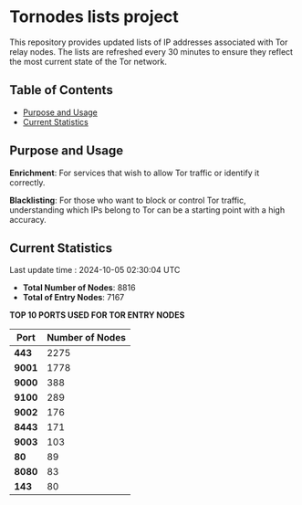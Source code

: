 # Tornodes lists project

This repository provides updated lists of IP addresses associated with Tor relay nodes. The lists are refreshed every 30 minutes to ensure they reflect the most current state of the Tor network.

## Table of Contents

- [Purpose and Usage](#purpose-and-usage)
- [Current Statistics](#current-statistics)


## Purpose and Usage

**Enrichment**: For services that wish to allow Tor traffic or identify it correctly.

**Blacklisting**: For those who want to block or control Tor traffic, understanding which IPs belong to Tor can be a starting point with a high accuracy.

## Current Statistics

Last update time : 2024-10-05 02:30:04 UTC

- **Total Number of Nodes**: 8816
- **Total of Entry Nodes**: 7167

**TOP 10 PORTS USED FOR TOR ENTRY NODES**

| **Port** | **Number of Nodes** |
|------|-----------------|
| **443**   | 2275  |
| **9001**   | 1778  |
| **9000**   | 388  |
| **9100**   | 289  |
| **9002**   | 176  |
| **8443**   | 171  |
| **9003**   | 103  |
| **80**   | 89  |
| **8080**   | 83  |
| **143**   | 80  |

